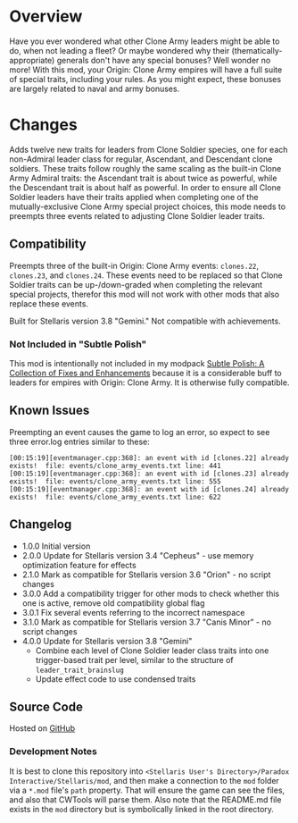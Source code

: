 # Overview

Have you ever wondered what other Clone Army leaders might be able to do, when not leading a fleet?  Or maybe wondered why their (thematically-appropriate) generals don't have any special bonuses?  Well wonder no more!  With this mod, your Origin: Clone Army empires will have a full suite of special traits, including your rules.  As you might expect, these bonuses are largely related to naval and army bonuses.

# Changes

Adds twelve new traits for leaders from Clone Soldier species, one for each non-Admiral leader class for regular, Ascendant, and Descendant clone soldiers.  These traits follow roughly the same scaling as the built-in Clone Army Admiral traits: the Ascendant trait is about twice as powerful, while the Descendant trait is about half as powerful.  In order to ensure all Clone Soldier leaders have their traits applied when completing one of the mutually-exclusive Clone Army special project choices, this mode needs to preempts three events related to adjusting Clone Soldier leader traits.

## Compatibility

Preempts three of the built-in Origin: Clone Army events: `clones.22`, `clones.23`, and `clones.24`.  These events need to be replaced so that Clone Soldier traits can be up-/down-graded when completing the relevant special projects, therefor this mod will not work with other mods that also replace these events.

Built for Stellaris version 3.8 "Gemini."  Not compatible with achievements.

### Not Included in "Subtle Polish"

This mod is intentionally not included in my modpack [Subtle Polish: A Collection of Fixes and Enhancements](https://steamcommunity.com/sharedfiles/filedetails/?id=2522974089) because it is a considerable buff to leaders for empires with Origin: Clone Army.  It is otherwise fully compatible.

## Known Issues

Preempting an event causes the game to log an error, so expect to see three error.log entries similar to these:

```
[00:15:19][eventmanager.cpp:368]: an event with id [clones.22] already exists!  file: events/clone_army_events.txt line: 441
[00:15:19][eventmanager.cpp:368]: an event with id [clones.23] already exists!  file: events/clone_army_events.txt line: 555
[00:15:19][eventmanager.cpp:368]: an event with id [clones.24] already exists!  file: events/clone_army_events.txt line: 622
```

## Changelog

* 1.0.0 Initial version
* 2.0.0 Update for Stellaris version 3.4 "Cepheus" - use memory optimization feature for effects
* 2.1.0 Mark as compatible for Stellaris version 3.6 "Orion" - no script changes
* 3.0.0 Add a compatibility trigger for other mods to check whether this one is active, remove old compatibility global flag
* 3.0.1 Fix several events referring to the incorrect namespace
* 3.1.0 Mark as compatible for Stellaris version 3.7 "Canis Minor" - no script changes
* 4.0.0 Update for Stellaris version 3.8 "Gemini"
    * Combine each level of Clone Soldier leader class traits into one trigger-based trait per level, similar to the structure of `leader_trait_brainslug`
    * Update effect code to use condensed traits

## Source Code

Hosted on [GitHub](https://github.com/corsairmarks/leader_traits_more_clone_soldiers)

### Development Notes

It is best to clone this repository into `<Stellaris User's Directory>/Paradox Interactive/Stellaris/mod`, and then make a connection to the `mod` folder via a `*.mod` file's `path` property.  That will ensure the game can see the files, and also that CWTools will parse them.  Also note that the README.md file exists in the `mod` directory but is symbolically linked in the root directory.